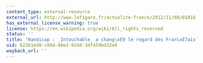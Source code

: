 ```yaml
---
content_type: external-resource
external_url: http://www.lefigaro.fr/actualite-france/2012/11/08/01016-20121108ARTFIG00353-handicap-intouchables-a-change-le-regard-des-francais.php
has_external_license_warning: true
license: https://en.wikipedia.org/wiki/All_rights_reserved
status: ''
title: "Handicap : _Intouchable_ a chang\xE9 le regard des Fran\xE7ais"
uid: b22b1ed0-c89d-40e2-924d-3df459bd32e0
wayback_url: ''
---
```

